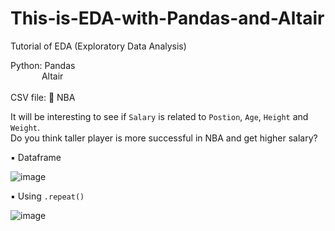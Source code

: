 # This-is-EDA-with-Pandas-and-Altair

Tutorial of EDA (Exploratory Data Analysis) <br>

Python: Pandas <br>
        &emsp; &emsp; &emsp;Altair<br><br>
CSV file: 🏀 NBA

It will be interesting to see if `Salary` is related to `Postion`, `Age`, `Height` and `Weight`. <br>
Do you think taller player is more successful in NBA and get higher salary?

▪️ Dataframe

![image](https://user-images.githubusercontent.com/62345938/211737687-2729c0da-785b-41c1-867e-b793fbe04554.png)


▪️ Using `.repeat()`

![image](https://user-images.githubusercontent.com/62345938/211735896-469850f2-2c7c-4c4a-8d50-efb11c12997d.png)

